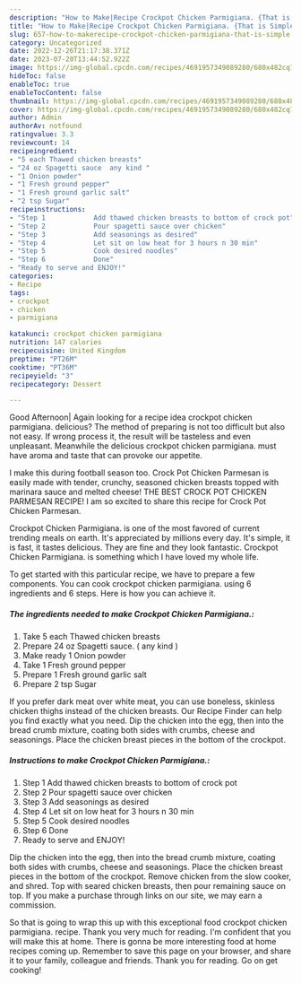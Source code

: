 ```yaml
---
description: "How to Make|Recipe Crockpot Chicken Parmigiana. {That is Simple"
title: "How to Make|Recipe Crockpot Chicken Parmigiana. {That is Simple"
slug: 657-how-to-makerecipe-crockpot-chicken-parmigiana-that-is-simple
category: Uncategorized
date: 2022-12-26T21:17:38.371Z
date: 2023-07-20T13:44:52.922Z
image: https://img-global.cpcdn.com/recipes/4691957349089280/680x482cq70/crockpot-chicken-parmigiana-recipe-main-photo.jpg
hideToc: false
enableToc: true
enableTocContent: false
thumbnail: https://img-global.cpcdn.com/recipes/4691957349089280/680x482cq70/crockpot-chicken-parmigiana-recipe-main-photo.jpg
cover: https://img-global.cpcdn.com/recipes/4691957349089280/680x482cq70/crockpot-chicken-parmigiana-recipe-main-photo.jpg
author: Admin
authorAv: notfound
ratingvalue: 3.3
reviewcount: 14
recipeingredient:
- "5 each Thawed chicken breasts"
- "24 oz Spagetti sauce  any kind "
- "1 Onion powder"
- "1 Fresh ground pepper"
- "1 Fresh ground garlic salt"
- "2 tsp Sugar"
recipeinstructions:
- "Step 1            Add thawed chicken breasts to bottom of crock pot"
- "Step 2            Pour spagetti sauce over chicken"
- "Step 3            Add seasonings as desired"
- "Step 4            Let sit on low heat for 3 hours n 30 min"
- "Step 5            Cook desired noodles"
- "Step 6            Done"
- "Ready to serve and ENJOY!"
categories:
- Recipe
tags:
- crockpot
- chicken
- parmigiana

katakunci: crockpot chicken parmigiana 
nutrition: 147 calories
recipecuisine: United Kingdom
preptime: "PT26M"
cooktime: "PT36M"
recipeyield: "3"
recipecategory: Dessert

---
```



Good Afternoon| Again looking for a recipe idea crockpot chicken parmigiana. delicious? The method of preparing is not too difficult but also not easy. If wrong process it, the result will be tasteless and even unpleasant. Meanwhile the delicious crockpot chicken parmigiana. must have aroma and taste that can provoke our appetite.





I make this during football season too. Crock Pot Chicken Parmesan is easily made with tender, crunchy, seasoned chicken breasts topped with marinara sauce and melted cheese! THE BEST CROCK POT CHICKEN PARMESAN RECIPE! I am so excited to share this recipe for Crock Pot Chicken Parmesan.

Crockpot Chicken Parmigiana. is one of the most favored of current trending meals on earth. It's appreciated by millions every day. It's simple, it is fast, it tastes delicious. They are fine and they look fantastic. Crockpot Chicken Parmigiana. is something which I have loved my whole life.


To get started with this particular recipe, we have to prepare a few components. You can cook crockpot chicken parmigiana. using 6 ingredients and 6 steps. Here is how you can achieve it.

<!--inarticleads1-->

##### The ingredients needed to make Crockpot Chicken Parmigiana.:

1. Take 5 each Thawed chicken breasts
1. Prepare 24 oz Spagetti sauce. ( any kind )
1. Make ready 1 Onion powder
1. Take 1 Fresh ground pepper
1. Prepare 1 Fresh ground garlic salt
1. Prepare 2 tsp Sugar


If you prefer dark meat over white meat, you can use boneless, skinless chicken thighs instead of the chicken breasts. Our Recipe Finder can help you find exactly what you need. Dip the chicken into the egg, then into the bread crumb mixture, coating both sides with crumbs, cheese and seasonings. Place the chicken breast pieces in the bottom of the crockpot. 

<!--inarticleads2-->

##### Instructions to make Crockpot Chicken Parmigiana.:

1. Step 1            Add thawed chicken breasts to bottom of crock pot
1. Step 2            Pour spagetti sauce over chicken
1. Step 3            Add seasonings as desired
1. Step 4            Let sit on low heat for 3 hours n 30 min
1. Step 5            Cook desired noodles
1. Step 6            Done
1. Ready to serve and ENJOY!

Dip the chicken into the egg, then into the bread crumb mixture, coating both sides with crumbs, cheese and seasonings. Place the chicken breast pieces in the bottom of the crockpot. Remove chicken from the slow cooker, and shred. Top with seared chicken breasts, then pour remaining sauce on top. If you make a purchase through links on our site, we may earn a commission. 

So that is going to wrap this up with this exceptional food crockpot chicken parmigiana. recipe. Thank you very much for reading. I'm confident that you will make this at home. There is gonna be more interesting food at home recipes coming up. Remember to save this page on your browser, and share it to your family, colleague and friends. Thank you for reading. Go on get cooking!
